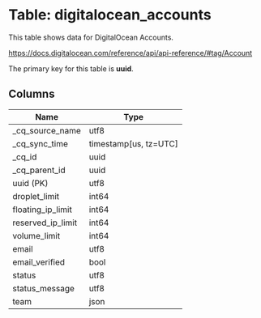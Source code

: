 # Table: digitalocean_accounts

This table shows data for DigitalOcean Accounts.

https://docs.digitalocean.com/reference/api/api-reference/#tag/Account

The primary key for this table is **uuid**.

## Columns

| Name          | Type          |
| ------------- | ------------- |
|_cq_source_name|utf8|
|_cq_sync_time|timestamp[us, tz=UTC]|
|_cq_id|uuid|
|_cq_parent_id|uuid|
|uuid (PK)|utf8|
|droplet_limit|int64|
|floating_ip_limit|int64|
|reserved_ip_limit|int64|
|volume_limit|int64|
|email|utf8|
|email_verified|bool|
|status|utf8|
|status_message|utf8|
|team|json|